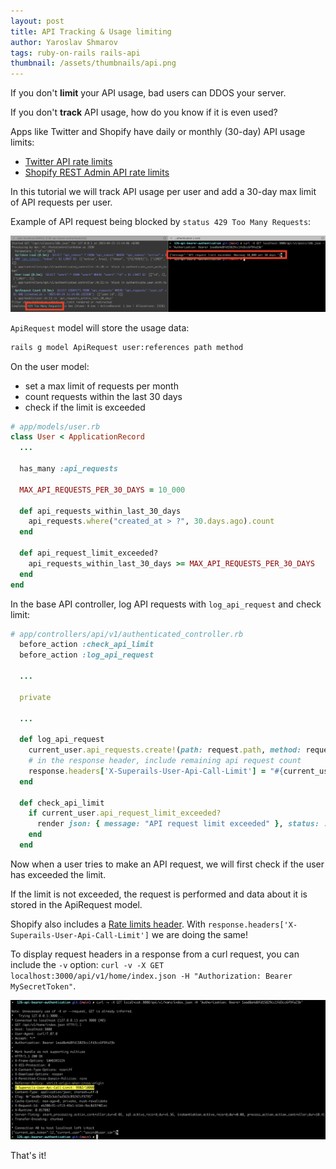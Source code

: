 ```yaml
---
layout: post
title: API Tracking & Usage limiting
author: Yaroslav Shmarov
tags: ruby-on-rails rails-api
thumbnail: /assets/thumbnails/api.png
---
```


If you don't **limit** your API usage, bad users can DDOS your server.

If you don't **track** API usage, how do you know if it is even used?

Apps like Twitter and Shopify have daily or monthly (30-day) API usage limits:
* [Twitter API rate limits](https://developer.twitter.com/en/docs/twitter-api/rate-limits)
* [Shopify REST Admin API rate limits](https://shopify.dev/docs/api/usage/rate-limits#rest-admin-api-rate-limits)

In this tutorial we will track API usage per user and add a 30-day max limit of API requests per user.

Example of API request being blocked by `status 429 Too Many Requests`:

![api-request-limit-exceeded](/assets/images/api-request-limit-exceeded.png)

`ApiRequest` model will store the usage data:

```sh
rails g model ApiRequest user:references path method
```

On the user model:
* set a max limit of requests per month
* count requests within the last 30 days
* check if the limit is exceeded

```ruby
# app/models/user.rb
class User < ApplicationRecord
  ...

  has_many :api_requests

  MAX_API_REQUESTS_PER_30_DAYS = 10_000

  def api_requests_within_last_30_days
    api_requests.where("created_at > ?", 30.days.ago).count
  end

  def api_request_limit_exceeded?
    api_requests_within_last_30_days >= MAX_API_REQUESTS_PER_30_DAYS
  end
end
```

In the base API controller, log API requests with `log_api_request` and check limit:

```ruby
# app/controllers/api/v1/authenticated_controller.rb
  before_action :check_api_limit
  before_action :log_api_request

  ...

  private

  ...

  def log_api_request
    current_user.api_requests.create!(path: request.path, method: request.method)
    # in the response header, include remaining api request count
    response.headers['X-Superails-User-Api-Call-Limit'] = "#{current_user.api_requests_remaining.to_s}/#{User::MAX_API_REQUESTS_PER_30_DAYS.to_s}"
  end

  def check_api_limit
    if current_user.api_request_limit_exceeded?
      render json: { message: "API request limit exceeded" }, status: :too_many_requests
    end
  end
```

Now when a user tries to make an API request, we will first check if the user has exceeded the limit.

If the limit is not exceeded, the request is performed and data about it is stored in the ApiRequest model.

Shopify also includes a [Rate limits header](https://shopify.dev/docs/api/usage/rate-limits#rate-limits-header). With `response.headers['X-Superails-User-Api-Call-Limit']` we are doing the same!

To display request headers in a response from a curl request, you can include the `-v` option: `curl -v -X GET localhost:3000/api/v1/home/index.json -H "Authorization: Bearer MySecretToken"`.

![api-curl-response-with-headers](/assets/images/api-curl-response-with-headers.png)

That's it!
